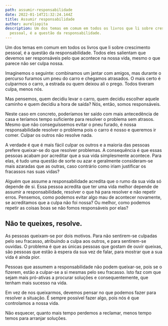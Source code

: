 ```yaml
---
path: assumir-responsabilidade
date: 2022-01-14T21:32:24.144Z
title: Assumir responsabilidade
author: aureliopita
description: Um dos temas em comum em todos os livros que li sobre crescimento
  pessoal, é a questão da responsabilidade.
---
```

Um dos temas em comum em todos os livros que li sobre crescimento pessoal, é a questão da responsabilidade. Todos eles salientam que devemos ser responsáveis pelo que acontece na nossa vida, mesmo o que parece não ser culpa nossa.

Imaginemos o seguinte: combinamos um jantar com amigos, mas durante o percurso furamos um pneu do carro e chegamos atrasados. O mais certo é culparmos o carro, a estrada ou quem deixou ali o prego. Todos tiveram culpa, menos nós.

Mas pensemos, quem decidiu levar o carro, quem decidiu escolher aquele caminho e quem decidiu a hora de saída? Nós, então, somos responsáveis.

Neste caso em concreto, poderíamos ter saído com mais antecedência de casa e teríamos tempo suficiente para resolver o problema sem atrasos. Mesmo que não conseguíssemos evitar o pneu furado, é nossa responsabilidade resolver o problema pois o carro é nosso e queremos ir comer. Culpar os outros não resolve nada.

A verdade é que é mais fácil culpar os outros e a maioria das pessoas prefere queixar-se do que resolver problemas. A consequência é que essas pessoas acabam por acreditar que a sua vida simplesmente acontece. Para elas, é tudo uma questão de sorte ou azar e geralmente consideram-se mais azaradas que as outras, caso contrário como iriam justificar os fracassos nas suas vidas?

Alguém que assume a responsabilidade acredita que o rumo da sua vida só depende de si. Essa pessoa acredita que ter uma vida melhor depende de assumir a responsabilidade, resolver o que há para resolver e não repetir erros. Pensemos, como podemos evitar algo mau de acontecer novamente, se acreditamos que a culpa não foi nossa? Ou melhor, como podemos repetir as coisas boas se não fomos responsáveis por elas?

## Não te queixes, resolve.

As pessoas queixam-se por dois motivos. Para não sentirem-se culpadas pelo seu fracasso, atribuindo a culpa aos outros, e para sentirem-se ouvidas. O problema é que as únicas pessoas que gostam de ouvir queixas, são pessoas que estão à espera da sua vez de falar, para mostrar que a sua vida é ainda pior.

Pessoas que assumem a responsabilidade não podem queixar-se, pois se o fizerem, estão a culpar-se a si mesmas pelo seu fracasso. Isto faz com que sejam mais pró-ativas a procurar soluções e consequentemente, que tenham mais sucesso na vida.

Em vez de nos queixarmos, devemos pensar no que podemos fazer para resolver a situação. É sempre possível fazer algo, pois nós é que controlamos a nossa vida.

Não esquecer, quanto mais tempo perdemos a reclamar, menos tempo temos para arranjar soluções.
